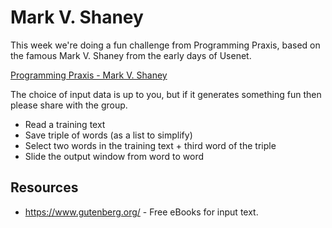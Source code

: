 # Mark V. Shaney

This week we're doing a fun challenge from Programming Praxis, based on the famous Mark V. Shaney from the early days of
Usenet.

[Programming Praxis - Mark V. Shaney](https://programmingpraxis.com/2009/02/27/mark-v-shaney/)

The choice of input data is up to you, but if it generates something fun then please share with the group.

- Read a training text
- Save triple of words (as a list to simplify)
- Select two words in the training text + third word of the triple
- Slide the output window from word to word

## Resources

- https://www.gutenberg.org/ - Free eBooks for input text.